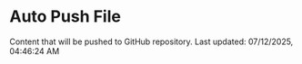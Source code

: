 # Auto Push File

Content that will be pushed to GitHub repository.
Last updated: 07/12/2025, 04:46:24 AM